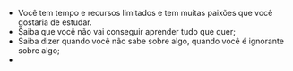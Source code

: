 - Você tem tempo e recursos limitados e tem muitas paixões que você gostaria de estudar.
- Saiba que você não vai conseguir aprender tudo que quer;
- Saiba dizer quando você não sabe sobre algo, quando você é ignorante sobre algo;
- 